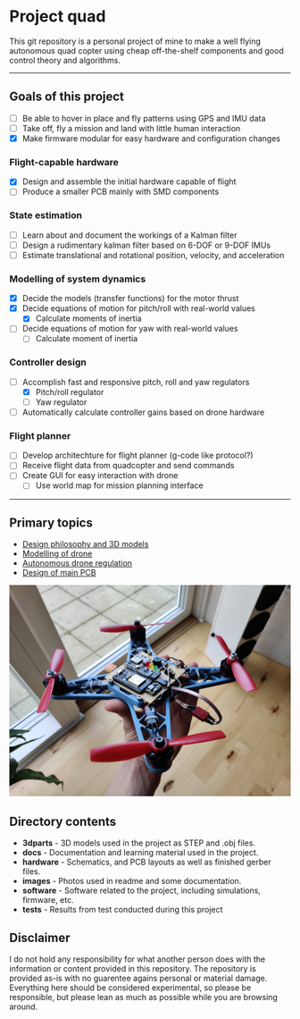 # Project quad

This git repository is a personal project of mine to make a well flying autonomous quad copter using cheap off-the-shelf components and good control theory and algorithms.

---

## Goals of this project
- [ ] Be able to hover in place and fly patterns using GPS and IMU data
- [ ] Take off, fly a mission and land with little human interaction
- [x] Make firmware modular for easy hardware and configuration changes

### Flight-capable hardware
- [x] Design and assemble the initial hardware capable of flight
- [ ] Produce a smaller PCB mainly with SMD components

### State estimation
- [ ] Learn about and document the workings of a Kalman filter
- [ ] Design a rudimentary kalman filter based on 6-DOF or 9-DOF IMUs
- [ ] Estimate translational and rotational position, velocity, and acceleration 

### Modelling of system dynamics
- [x] Decide the models (transfer functions) for the motor thrust
- [x] Decide equations of motion for pitch/roll with real-world values
  - [x] Calculate moments of inertia
- [ ] Decide equations of motion for yaw with real-world values
  - [ ] Calculate moment of inertia

### Controller design
- [ ] Accomplish fast and responsive pitch, roll and yaw regulators
  - [x] Pitch/roll regulator
  - [ ] Yaw regulator
- [ ] Automatically calculate controller gains based on drone hardware

### Flight planner
- [ ] Develop architechture for flight planner (g-code like protocol?)
- [ ] Receive flight data from quadcopter and send commands
- [ ] Create GUI for easy interaction with drone
  - [ ] Use world map for mission planning interface

---

## Primary topics
- [Design philosophy and 3D models](/README.md)
- [Modelling of drone](/docs/README.md)
- [Autonomous drone regulation](docs/autonomous_drones.md)
- [Design of main PCB](/hardware/README.md)

![](images/readme_frontimage.jpg)

## Directory contents

- **3dparts** - 3D models used in the project as STEP and .obj files.
- **docs** - Documentation and learning material used in the project.
- **hardware** - Schematics, and PCB layouts as well as finished gerber files.
- **images** - Photos used in readme and some documentation.
- **software** - Software related to the project, including simulations, firmware, etc.
- **tests** - Results from test conducted during this project

## Disclaimer

I do not hold any responsibility for what another person does with the information or content provided in this repository. The repository is provided as-is with no guarentee agains personal or material damage. Everything here should be considered experimental, so please be responsible, but please lean as much as possible while you are browsing around. 